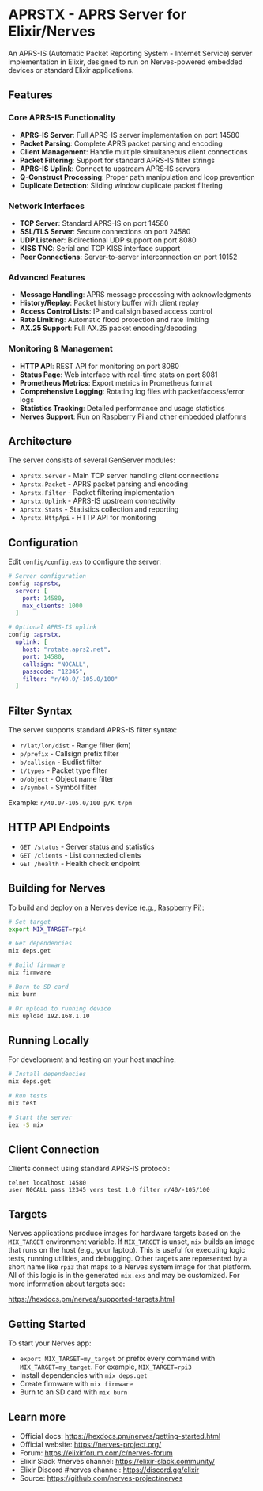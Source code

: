 # APRSTX - APRS Server for Elixir/Nerves

An APRS-IS (Automatic Packet Reporting System - Internet Service) server implementation in Elixir, designed to run on Nerves-powered embedded devices or standard Elixir applications.

## Features

### Core APRS-IS Functionality
- **APRS-IS Server**: Full APRS-IS server implementation on port 14580
- **Packet Parsing**: Complete APRS packet parsing and encoding
- **Client Management**: Handle multiple simultaneous client connections  
- **Packet Filtering**: Support for standard APRS-IS filter strings
- **APRS-IS Uplink**: Connect to upstream APRS-IS servers
- **Q-Construct Processing**: Proper path manipulation and loop prevention
- **Duplicate Detection**: Sliding window duplicate packet filtering

### Network Interfaces
- **TCP Server**: Standard APRS-IS on port 14580
- **SSL/TLS Server**: Secure connections on port 24580
- **UDP Listener**: Bidirectional UDP support on port 8080
- **KISS TNC**: Serial and TCP KISS interface support
- **Peer Connections**: Server-to-server interconnection on port 10152

### Advanced Features
- **Message Handling**: APRS message processing with acknowledgments
- **History/Replay**: Packet history buffer with client replay
- **Access Control Lists**: IP and callsign based access control
- **Rate Limiting**: Automatic flood protection and rate limiting
- **AX.25 Support**: Full AX.25 packet encoding/decoding

### Monitoring & Management
- **HTTP API**: REST API for monitoring on port 8080
- **Status Page**: Web interface with real-time stats on port 8081
- **Prometheus Metrics**: Export metrics in Prometheus format
- **Comprehensive Logging**: Rotating log files with packet/access/error logs
- **Statistics Tracking**: Detailed performance and usage statistics
- **Nerves Support**: Run on Raspberry Pi and other embedded platforms

## Architecture

The server consists of several GenServer modules:

- `Aprstx.Server` - Main TCP server handling client connections
- `Aprstx.Packet` - APRS packet parsing and encoding
- `Aprstx.Filter` - Packet filtering implementation  
- `Aprstx.Uplink` - APRS-IS upstream connectivity
- `Aprstx.Stats` - Statistics collection and reporting
- `Aprstx.HttpApi` - HTTP API for monitoring

## Configuration

Edit `config/config.exs` to configure the server:

```elixir
# Server configuration
config :aprstx,
  server: [
    port: 14580,
    max_clients: 1000
  ]

# Optional APRS-IS uplink
config :aprstx,
  uplink: [
    host: "rotate.aprs2.net",
    port: 14580,
    callsign: "N0CALL",
    passcode: "12345",
    filter: "r/40.0/-105.0/100"
  ]
```

## Filter Syntax

The server supports standard APRS-IS filter syntax:

- `r/lat/lon/dist` - Range filter (km)
- `p/prefix` - Callsign prefix filter
- `b/callsign` - Budlist filter
- `t/types` - Packet type filter
- `o/object` - Object name filter
- `s/symbol` - Symbol filter

Example: `r/40.0/-105.0/100 p/K t/pm`

## HTTP API Endpoints

- `GET /status` - Server status and statistics
- `GET /clients` - List connected clients
- `GET /health` - Health check endpoint

## Building for Nerves

To build and deploy on a Nerves device (e.g., Raspberry Pi):

```bash
# Set target
export MIX_TARGET=rpi4

# Get dependencies
mix deps.get

# Build firmware
mix firmware

# Burn to SD card
mix burn

# Or upload to running device
mix upload 192.168.1.10
```

## Running Locally

For development and testing on your host machine:

```bash
# Install dependencies
mix deps.get

# Run tests
mix test

# Start the server
iex -S mix
```

## Client Connection

Clients connect using standard APRS-IS protocol:

```
telnet localhost 14580
user N0CALL pass 12345 vers test 1.0 filter r/40/-105/100
```

## Targets

Nerves applications produce images for hardware targets based on the
`MIX_TARGET` environment variable. If `MIX_TARGET` is unset, `mix` builds an
image that runs on the host (e.g., your laptop). This is useful for executing
logic tests, running utilities, and debugging. Other targets are represented by
a short name like `rpi3` that maps to a Nerves system image for that platform.
All of this logic is in the generated `mix.exs` and may be customized. For more
information about targets see:

https://hexdocs.pm/nerves/supported-targets.html

## Getting Started

To start your Nerves app:
  * `export MIX_TARGET=my_target` or prefix every command with
    `MIX_TARGET=my_target`. For example, `MIX_TARGET=rpi3`
  * Install dependencies with `mix deps.get`
  * Create firmware with `mix firmware`
  * Burn to an SD card with `mix burn`

## Learn more

  * Official docs: https://hexdocs.pm/nerves/getting-started.html
  * Official website: https://nerves-project.org/
  * Forum: https://elixirforum.com/c/nerves-forum
  * Elixir Slack #nerves channel: https://elixir-slack.community/
  * Elixir Discord #nerves channel: https://discord.gg/elixir
  * Source: https://github.com/nerves-project/nerves
